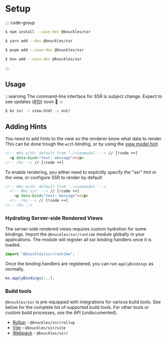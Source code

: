 # Setup

::: code-group

```sh [npm]
$ npm install --save-dev @knuckles/ssr
```

```sh [yarn]
$ yarn add --dev @knuckles/ssr
```

```sh [pnpm]
$ pnpm add --save-dev @knuckles/ssr
```

```sh [bun]
$ bun add --save-dev @knuckles/ssr
```

:::

## Usage

:::warning
The command-line interface for SSR is subject change. Expect to see updates ([#10]) soon 👀
:::

```sh
$ ko ssr -i view.html -o out/
```

## Adding Hints

You need to add hints to the view so the renderer know what data to render. This can be done trough the `with` binding, or by using the [view model hint](/docs/reference/hints.html#view-model-hint)

<!-- prettier-ignore -->
```html
<!-- #ko with: default from './viewmodel' --> // [!code ++]
  <p data-bind="text: message"></p>
<!-- /ko --> // [!code ++]
```

To enable rendering, you either need to explicitly specify the "ssr" hint in the view, or configure SSR to render by default

<!-- prettier-ignore -->
```html
<!-- #ko with: default from './viewmodel' -->
  <!-- #ko ssr: --> // [!code ++]
    <p data-bind="text: message"></p>
  <!-- /ko --> // [!code ++]
<!-- /ko -->
```

### Hydrating Server-side Rendered Views

The server-side rendered views requires custom hydration for some bindings. Import the `@knuckles/ssr/runtime` module globally in your applications. The module will register all ssr binding handlers once it is loaded.

```js
import "@knuckles/ssr/runtime";
```

Once the binding handlers are registered, you can run `applyBindings` as normally.

```js
ko.applyBindings(...);
```

### Build tools

`@knuckles/ssr` is pre-equipped with integrations for various build tools. See below for the complete list of supported build tools. For other tools or custom build processes, use the API (undocumented).

- [Rollup](https://rollupjs.org/) - `@knuckles/ssr/rollup`
- [Vite](https://vitejs.dev/) - `@knuckles/ssr/vite`
- [Webpack](https://webpack.js.org/) - `@knuckles/ssr/`

[#10]: https://github.com/tscpp/knuckles/issues/10
